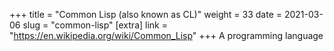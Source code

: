 +++
title = "Common Lisp (also known as CL)"
weight = 33
date = 2021-03-06
slug = "common-lisp"
[extra]
link = "https://en.wikipedia.org/wiki/Common_Lisp"
+++
A programming language

